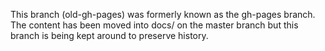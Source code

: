 This branch (old-gh-pages) was formerly known as the gh-pages branch. The content has been moved into docs/ on the master branch but this branch is being kept around to preserve history.

